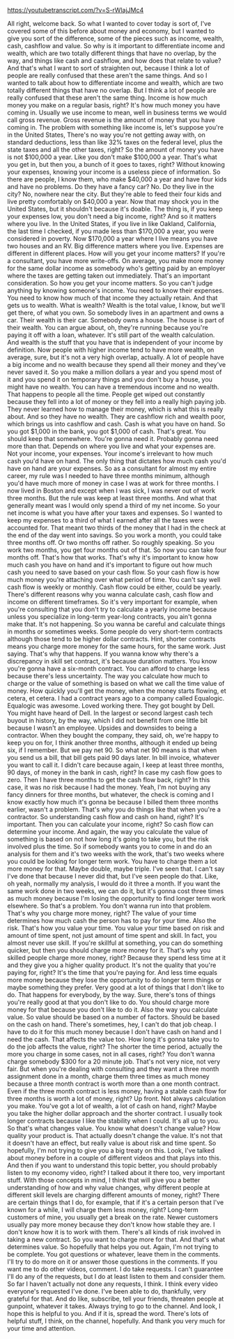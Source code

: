 https://youtubetranscript.com/?v=S-rWlajJMc4

 All right, welcome back. So what I wanted to cover today is sort of, I've covered some of this before about money and economy, but I wanted to give you sort of the difference, some of the pieces such as income, wealth, cash, cashflow and value. So why is it important to differentiate income and wealth, which are two totally different things that have no overlap, by the way, and things like cash and cashflow, and how does that relate to value? And that's what I want to sort of straighten out, because I think a lot of people are really confused that these aren't the same things. And so I wanted to talk about how to differentiate income and wealth, which are two totally different things that have no overlap. But I think a lot of people are really confused that these aren't the same thing. Income is how much money you make on a regular basis, right? It's how much money you have coming in. Usually we use income to mean, well in business terms we would call gross revenue. Gross revenue is the amount of money that you have coming in. The problem with something like income is, let's suppose you're in the United States, There's no way you're not getting away with, on standard deductions, less than like 32% taxes on the federal level, plus the state taxes and all the other taxes, right? So the amount of money you have is not $100,000 a year. Like you don't make $100,000 a year. That's what you get in, but then you, a bunch of it goes to taxes, right? Without knowing your expenses, knowing your income is a useless piece of information. So there are people, I know them, who make $40,000 a year and have four kids and have no problems. Do they have a fancy car? No. Do they live in the city? No, nowhere near the city. But they're able to feed their four kids and live pretty comfortably on $40,000 a year. Now that may shock you in the United States, but it shouldn't because it's doable. The thing is, if you keep your expenses low, you don't need a big income, right? And so it matters where you live. In the United States, if you live in like Oakland, California, the last time I checked, if you made less than $170,000 a year, you were considered in poverty. Now $170,000 a year where I live means you have two houses and an RV. Big difference matters where you live. Expenses are different in different places. How will you get your income matters? If you're a consultant, you have more write-offs. On average, you make more money for the same dollar income as somebody who's getting paid by an employer where the taxes are getting taken out immediately. That's an important consideration. So how you get your income matters. So you can't judge anything by knowing someone's income. You need to know their expenses. You need to know how much of that income they actually retain. And that gets us to wealth. What is wealth? Wealth is the total value, I know, but we'll get there, of what you own. So somebody lives in an apartment and owns a car. Their wealth is their car. Somebody owns a house. The house is part of their wealth. You can argue about, oh, they're running because you're paying it off with a loan, whatever. It's still part of the wealth calculation. And wealth is the stuff that you have that is independent of your income by definition. Now people with higher income tend to have more wealth, on average, sure, but it's not a very high overlap, actually. A lot of people have a big income and no wealth because they spend all their money and they've never saved it. So you make a million dollars a year and you spend most of it and you spend it on temporary things and you don't buy a house, you might have no wealth. You can have a tremendous income and no wealth. That happens to people all the time. People get wiped out constantly because they fell into a lot of money or they fell into a really high paying job. They never learned how to manage their money, which is what this is really about. And so they have no wealth. They are cashflow rich and wealth poor, which brings us into cashflow and cash. Cash is what you have on hand. So you got $1,000 in the bank, you got $1,000 of cash. That's great. You should keep that somewhere. You're gonna need it. Probably gonna need more than that. Depends on where you live and what your expenses are. Not your income, your expenses. Your income's irrelevant to how much cash you'd have on hand. The only thing that dictates how much cash you'd have on hand are your expenses. So as a consultant for almost my entire career, my rule was I needed to have three months minimum, although you'd have much more of money in case I was at work for three months. I now lived in Boston and except when I was sick, I was never out of work three months. But the rule was keep at least three months. And what that generally meant was I would only spend a third of my net income. So your net income is what you have after your taxes and expenses. So I wanted to keep my expenses to a third of what I earned after all the taxes were accounted for. That meant two thirds of the money that I had in the check at the end of the day went into savings. So you work a month, you could take three months off. Or two months off rather. So roughly speaking. So you work two months, you get four months out of that. So now you can take four months off. That's how that works. That's why it's important to know how much cash you have on hand and it's important to figure out how much cash you need to save based on your cash flow. So your cash flow is how much money you're attaching over what period of time. You can't say well cash flow is weekly or monthly. Cash flow could be either, could be yearly. There's different reasons why you wanna calculate cash, cash flow and income on different timeframes. So it's very important for example, when you're consulting that you don't try to calculate a yearly income because unless you specialize in long-term year-long contracts, you ain't gonna make that. It's not happening. So you wanna be careful and calculate things in months or sometimes weeks. Some people do very short-term contracts although those tend to be higher dollar contracts. Hint, shorter contracts means you charge more money for the same hours, for the same work. Just saying. That's why that happens. If you wanna know why there's a discrepancy in skill set contract, it's because duration matters. You know you're gonna have a six-month contract. You can afford to charge less because there's less uncertainty. The way you calculate how much to charge or the value of something is based on what we call the time value of money. How quickly you'll get the money, when the money starts flowing, et cetera, et cetera. I had a contract years ago to a company called Equalogic. Equalogic was awesome. Loved working there. They got bought by Dell. You might have heard of Dell. In the largest or second largest cash tech buyout in history, by the way, which I did not benefit from one little bit because I wasn't an employee. Upsides and downsides to being a contractor. When they bought the company, they said, oh, we're happy to keep you on for, I think another three months, although it ended up being six, if I remember. But we pay net 90. So what net 90 means is that when you send us a bill, that bill gets paid 90 days later. In bill invoice, whatever you want to call it. I didn't care because again, I keep at least three months, 90 days, of money in the bank in cash, right? In case my cash flow goes to zero. Then I have three months to get the cash flow back, right? In this case, it was no risk because I had the money. Yeah, I'm not buying any fancy dinners for three months, but whatever, the check is coming and I know exactly how much it's gonna be because I billed them three months earlier, wasn't a problem. That's why you do things like that when you're a contractor. So understanding cash flow and cash on hand, right? It's important. Then you can calculate your income, right? So cash flow can determine your income. And again, the way you calculate the value of something is based on not how long it's going to take you, but the risk involved plus the time. So if somebody wants you to come in and do an analysis for them and it's two weeks with the work, that's two weeks where you could be looking for longer term work. You have to charge them a lot more money for that. Maybe double, maybe triple. I've seen that. I can't say I've done that because I never did that, but I've seen people do that. Like, oh yeah, normally my analysis, I would do it three a month. If you want the same work done in two weeks, we can do it, but it's gonna cost three times as much money because I'm losing the opportunity to find longer term work elsewhere. So that's a problem. You don't wanna run into that problem. That's why you charge more money, right? The value of your time determines how much cash the person has to pay for your time. Also the risk. That's how you value your time. You value your time based on risk and amount of time spent, not just amount of time spent and skill. In fact, you almost never use skill. If you're skillful at something, you can do something quicker, but then you should charge more money for it. That's why you skilled people charge more money, right? Because they spend less time at it and they give you a higher quality product. It's not the quality that you're paying for, right? It's the time that you're paying for. And less time equals more money because they lose the opportunity to do longer term things or maybe something they prefer. Very good at a lot of things that I don't like to do. That happens for everybody, by the way. Sure, there's tons of things you're really good at that you don't like to do. You should charge more money for that because you don't like to do it. Also the way you calculate value. So value should be based on a number of factors. Should be based on the cash on hand. There's sometimes, hey, I can't do that job cheap. I have to do it for this much money because I don't have cash on hand and I need the cash. That affects the value too. How long it's gonna take you to do the job affects the value, right? The shorter the time period, actually the more you charge in some cases, not in all cases, right? You don't wanna charge somebody $300 for a 20 minute job. That's not very nice, not very fair. But when you're dealing with consulting and they want a three month assignment done in a month, charge them three times as much money because a three month contract is worth more than a one month contract. Even if the three month contract is less money, having a stable cash flow for three months is worth a lot of money, right? Up front. Not always calculation you make. You've got a lot of wealth, a lot of cash on hand, right? Maybe you take the higher dollar approach and the shorter contract. I usually took longer contracts because I like the stability when I could. It's all up to you. So that's what changes value. You know what doesn't change value? How quality your product is. That actually doesn't change the value. It's not that it doesn't have an effect, but really value is about risk and time spent. So hopefully, I'm not trying to give you a big treaty on this. Look, I've talked about money before in a couple of different videos and that plays into this. And then if you want to understand this topic better, you should probably listen to my economy video, right? I talked about it there too, very important stuff. With those concepts in mind, I think that will give you a better understanding of how and why value changes, why different people at different skill levels are charging different amounts of money, right? There are certain things that I do, for example, that if it's a certain person that I've known for a while, I will charge them less money, right? Long-term customers of mine, you usually get a break on the rate. Newer customers usually pay more money because they don't know how stable they are. I don't know how it is to work with them. There's all kinds of risk involved in taking a new contract. So you want to charge more for that. And that's what determines value. So hopefully that helps you out. Again, I'm not trying to be complete. You got questions or whatever, leave them in the comments. I'll try to do more on it or answer those questions in the comments. If you want me to do other videos, comment. I do take requests. I can't guarantee I'll do any of the requests, but I do at least listen to them and consider them. So far I haven't actually not done any requests, I think. I think every video everyone's requested I've done. I've been able to do, thankfully, very grateful for that. And do like, subscribe, tell your friends, threaten people at gunpoint, whatever it takes. Always trying to go to the channel. And look, I hope this is helpful to you. And if it is, spread the word. There's lots of helpful stuff, I think, on the channel, hopefully. And thank you very much for your time and attention.